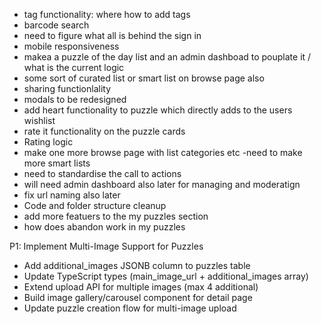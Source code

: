 
- tag functionality: where how to add tags
- barcode search
- need to figure what all is behind the sign in 
- mobile responsiveness
- makea a puzzle of the day list and an admin dashboad to pouplate it / what is the current logic
- some sort of curated list or smart list on browse page also 
- sharing functionlality
- modals to be redesigned
- add heart functionality to puzzle which directly adds to the users wishlist 
- rate it functionality on the puzzle cards
- Rating logic 
- make one more browse page with list categories etc 
-need to make more smart lists 
- need to standardise the call to actions
- will need admin dashboard also later for managing and moderatign 
- fix url naming also later
- Code and folder structure cleanup 
- add more featuers to the my puzzles section 
- how does abandon work in my puzzles


P1:  Implement Multi-Image Support for Puzzles
- Add additional_images JSONB column to puzzles table
- Update TypeScript types (main_image_url + additional_images array)
- Extend upload API for multiple images (max 4 additional)
- Build image gallery/carousel component for detail page
- Update puzzle creation flow for multi-image upload
 